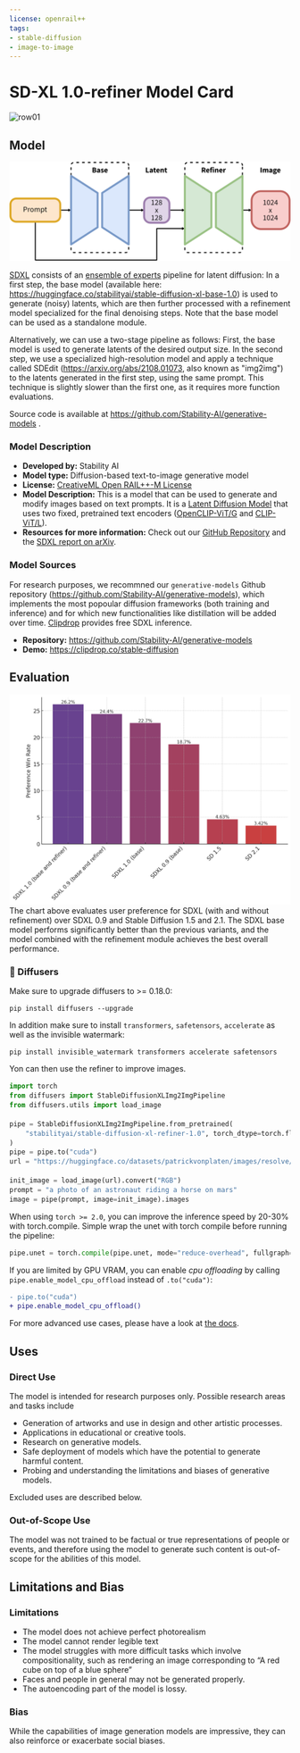 ```yaml
---
license: openrail++
tags:
- stable-diffusion
- image-to-image
---
```

# SD-XL 1.0-refiner Model Card
![row01](01.png)

## Model

![pipeline](pipeline.png)

[SDXL](https://arxiv.org/abs/2307.01952) consists of an [ensemble of experts](https://arxiv.org/abs/2211.01324) pipeline for latent diffusion: 
In a first step, the base model (available here: https://huggingface.co/stabilityai/stable-diffusion-xl-base-1.0) is used to generate (noisy) latents, 
which are then further processed with a refinement model specialized for the final denoising steps.
Note that the base model can be used as a standalone module.

Alternatively, we can use a two-stage pipeline as follows: 
First, the base model is used to generate latents of the desired output size. 
In the second step, we use a specialized high-resolution model and apply a technique called SDEdit (https://arxiv.org/abs/2108.01073, also known as "img2img") 
to the latents generated in the first step, using the same prompt. This technique is slightly slower than the first one, as it requires more function evaluations.

Source code is available at https://github.com/Stability-AI/generative-models .

### Model Description

- **Developed by:** Stability AI
- **Model type:** Diffusion-based text-to-image generative model
- **License:** [CreativeML Open RAIL++-M License](https://huggingface.co/stabilityai/stable-diffusion-xl-refiner-1.0/blob/main/LICENSE.md)
- **Model Description:** This is a model that can be used to generate and modify images based on text prompts. It is a [Latent Diffusion Model](https://arxiv.org/abs/2112.10752) that uses two fixed, pretrained text encoders ([OpenCLIP-ViT/G](https://github.com/mlfoundations/open_clip) and [CLIP-ViT/L](https://github.com/openai/CLIP/tree/main)).
- **Resources for more information:** Check out our [GitHub Repository](https://github.com/Stability-AI/generative-models) and the [SDXL report on arXiv](https://arxiv.org/abs/2307.01952).

### Model Sources

For research purposes, we recommned our `generative-models` Github repository (https://github.com/Stability-AI/generative-models), which implements the most popoular diffusion frameworks (both training and inference) and for which new functionalities like distillation will be added over time.
[Clipdrop](https://clipdrop.co/stable-diffusion) provides free SDXL inference.

- **Repository:** https://github.com/Stability-AI/generative-models
- **Demo:** https://clipdrop.co/stable-diffusion


## Evaluation
![comparison](comparison.png)
The chart above evaluates user preference for SDXL (with and without refinement) over SDXL 0.9 and Stable Diffusion 1.5 and 2.1. 
The SDXL base model performs significantly better than the previous variants, and the model combined with the refinement module achieves the best overall performance.


### 🧨 Diffusers 

Make sure to upgrade diffusers to >= 0.18.0:
```
pip install diffusers --upgrade
```

In addition make sure to install `transformers`, `safetensors`, `accelerate` as well as the invisible watermark:
```
pip install invisible_watermark transformers accelerate safetensors
```

Yon can then use the refiner to improve images.

```py
import torch
from diffusers import StableDiffusionXLImg2ImgPipeline
from diffusers.utils import load_image

pipe = StableDiffusionXLImg2ImgPipeline.from_pretrained(
    "stabilityai/stable-diffusion-xl-refiner-1.0", torch_dtype=torch.float16, variant="fp16", use_safetensors=True
)
pipe = pipe.to("cuda")
url = "https://huggingface.co/datasets/patrickvonplaten/images/resolve/main/aa_xl/000000009.png"

init_image = load_image(url).convert("RGB")
prompt = "a photo of an astronaut riding a horse on mars"
image = pipe(prompt, image=init_image).images
```

When using `torch >= 2.0`, you can improve the inference speed by 20-30% with torch.compile. Simple wrap the unet with torch compile before running the pipeline:
```py
pipe.unet = torch.compile(pipe.unet, mode="reduce-overhead", fullgraph=True)
```

If you are limited by GPU VRAM, you can enable *cpu offloading* by calling `pipe.enable_model_cpu_offload`
instead of `.to("cuda")`:

```diff
- pipe.to("cuda")
+ pipe.enable_model_cpu_offload()
```

For more advanced use cases, please have a look at [the docs](https://huggingface.co/docs/diffusers/main/en/api/pipelines/stable_diffusion/stable_diffusion_xl).

## Uses

### Direct Use

The model is intended for research purposes only. Possible research areas and tasks include

- Generation of artworks and use in design and other artistic processes.
- Applications in educational or creative tools.
- Research on generative models.
- Safe deployment of models which have the potential to generate harmful content.
- Probing and understanding the limitations and biases of generative models.

Excluded uses are described below.

### Out-of-Scope Use

The model was not trained to be factual or true representations of people or events, and therefore using the model to generate such content is out-of-scope for the abilities of this model.

## Limitations and Bias

### Limitations

- The model does not achieve perfect photorealism
- The model cannot render legible text
- The model struggles with more difficult tasks which involve compositionality, such as rendering an image corresponding to “A red cube on top of a blue sphere”
- Faces and people in general may not be generated properly.
- The autoencoding part of the model is lossy.

### Bias
While the capabilities of image generation models are impressive, they can also reinforce or exacerbate social biases.